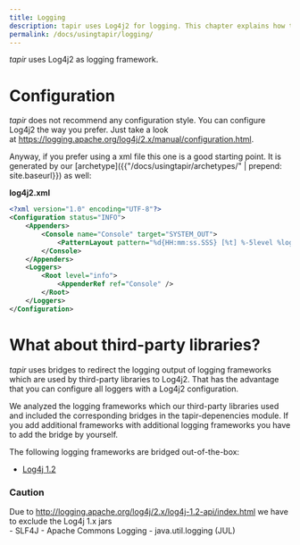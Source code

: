 ```yaml
---
title: Logging
description: tapir uses Log4j2 for logging. This chapter explains how to configure it.
permalink: /docs/usingtapir/logging/
---
```


<i>tapir</i> uses Log4j2 as logging framework.

# Configuration

<i>tapir</i> does not recommend any configuration style. You can configure
Log4j2 the way you prefer. Just take a look
at https://logging.apache.org/log4j/2.x/manual/configuration.html.

Anyway, if you prefer using a xml file this one is a good starting
point. It is generated by our [archetype]({{"/docs/usingtapir/archetypes/" | prepend: site.baseurl}}) as well:

**log4j2.xml**

``` xml
<?xml version="1.0" encoding="UTF-8"?>
<Configuration status="INFO">
    <Appenders>
        <Console name="Console" target="SYSTEM_OUT">
            <PatternLayout pattern="%d{HH:mm:ss.SSS} [%t] %-5level %logger{36} - %msg%n" />
        </Console>
    </Appenders>
    <Loggers>
        <Root level="info">
            <AppenderRef ref="Console" />
        </Root>
    </Loggers>
</Configuration>
```

# What about third-party libraries?

<i>tapir</i> uses bridges to redirect the logging output of logging frameworks
which are used by third-party libraries to Log4j2. That has the
advantage that you can configure all loggers with a Log4j2
configuration.

We analyzed the logging frameworks which our third-party libraries used
and included the corresponding bridges in the tapir-depenencies module.
If you add additional frameworks with additional logging frameworks you
have to add the bridge by yourself.

The following logging frameworks are bridged out-of-the-box:

-   [Log4j 1.2](https://logging.apache.org/log4j/1.2/)
  <div class="panel panel-warning">
    <div class="panel-heading">
      <h3 class="panel-title"><span class="fa fa-warning"></span> Caution</h3>
    </div>
    <div class="panel-body">
    Due to
    <a href="http://logging.apache.org/log4j/2.x/log4j-1.2-api/index.html">http://logging.apache.org/log4j/2.x/log4j-1.2-api/index.html</a> we
    have to exclude the Log4j 1.x jars
    </div>
  </div>
-   SLF4J
-   Apache Commons Logging
-   java.util.logging (JUL)
